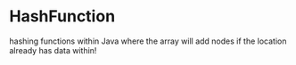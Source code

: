 # HashFunction
hashing functions within Java where the array will add nodes if the location already has data within!
